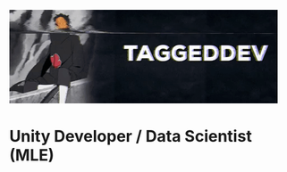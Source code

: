 ![Header](https://github.com/TaggedDev/TaggedDev/blob/main/src/giphy.gif)

# Unity Developer / Data Scientist (MLE)
